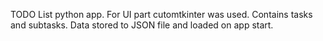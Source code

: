 TODO List python app. For UI part cutomtkinter was used. Contains tasks and subtasks. Data stored to JSON file and loaded on app start. 
